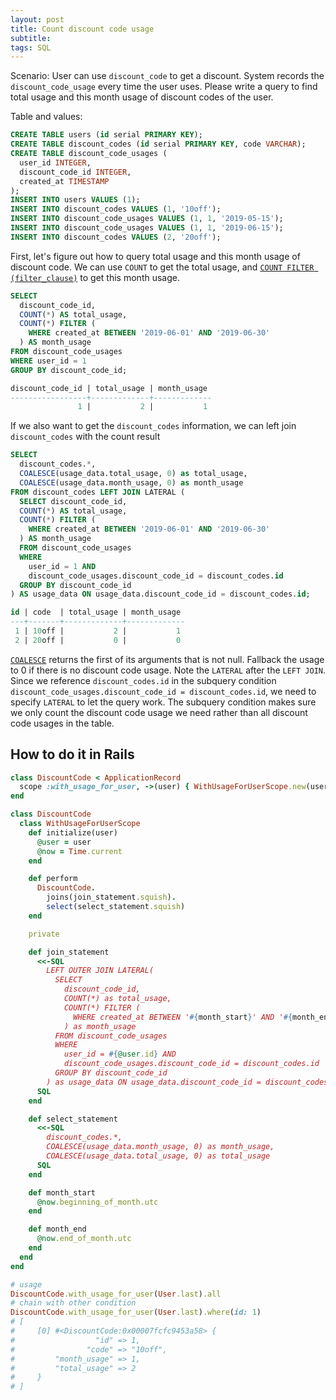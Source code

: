 ```yaml
---
layout: post
title: Count discount code usage
subtitle:
tags: SQL
---
```


Scenario: User can use `discount_code` to get a discount. System records the `discount_code_usage` every time the user uses. Please write a query to find total usage and this month usage of discount codes of the user.

Table and values:

```sql
CREATE TABLE users (id serial PRIMARY KEY);
CREATE TABLE discount_codes (id serial PRIMARY KEY, code VARCHAR);
CREATE TABLE discount_code_usages (
  user_id INTEGER,
  discount_code_id INTEGER,
  created_at TIMESTAMP
);
INSERT INTO users VALUES (1);
INSERT INTO discount_codes VALUES (1, '10off');
INSERT INTO discount_code_usages VALUES (1, 1, '2019-05-15');
INSERT INTO discount_code_usages VALUES (1, 1, '2019-06-15');
INSERT INTO discount_codes VALUES (2, '20off');
```

First, let's figure out how to query total usage and this month usage of discount code. We can use `COUNT` to get the total usage, and [`COUNT FILTER (filter_clause)`](https://www.postgresql.org/docs/9.4/sql-expressions.html) to get this month usage.

```sql
SELECT
  discount_code_id,
  COUNT(*) AS total_usage,
  COUNT(*) FILTER (
    WHERE created_at BETWEEN '2019-06-01' AND '2019-06-30'
  ) AS month_usage
FROM discount_code_usages
WHERE user_id = 1
GROUP BY discount_code_id;

discount_code_id | total_usage | month_usage
-----------------+-------------+-------------
               1 |           2 |           1
```

If we also want to get the `discount_codes` information, we can left join `discount_codes` with the count result

```sql
SELECT
  discount_codes.*,
  COALESCE(usage_data.total_usage, 0) as total_usage,
  COALESCE(usage_data.month_usage, 0) as month_usage
FROM discount_codes LEFT JOIN LATERAL (
  SELECT discount_code_id,
  COUNT(*) AS total_usage,
  COUNT(*) FILTER (
    WHERE created_at BETWEEN '2019-06-01' AND '2019-06-30'
  ) AS month_usage
  FROM discount_code_usages
  WHERE
    user_id = 1 AND
    discount_code_usages.discount_code_id = discount_codes.id
  GROUP BY discount_code_id
) AS usage_data ON usage_data.discount_code_id = discount_codes.id;

id | code  | total_usage | month_usage
---+-------+-------------+-------------
 1 | 10off |           2 |           1
 2 | 20off |           0 |           0
```

[`COALESCE`](https://www.postgresql.org/docs/9.5/functions-conditional.html) returns the first of its arguments that is not null. Fallback the usage to 0 if there is no discount code usage. Note the `LATERAL` after the `LEFT JOIN`. Since we reference `discount_codes.id` in the subquery condition `discount_code_usages.discount_code_id = discount_codes.id`, we need to specify `LATERAL` to let the query work. The subquery condition makes sure we only count the discount code usage we need rather than all discount code usages in the table.

## How to do it in Rails

```ruby
class DiscountCode < ApplicationRecord
  scope :with_usage_for_user, ->(user) { WithUsageForUserScope.new(user).perform }
end

class DiscountCode
  class WithUsageForUserScope
    def initialize(user)
      @user = user
      @now = Time.current
    end

    def perform
      DiscountCode.
        joins(join_statement.squish).
        select(select_statement.squish)
    end

    private

    def join_statement
      <<-SQL
        LEFT OUTER JOIN LATERAL(
          SELECT
            discount_code_id,
            COUNT(*) as total_usage,
            COUNT(*) FILTER (
              WHERE created_at BETWEEN '#{month_start}' AND '#{month_end}'
            ) as month_usage
          FROM discount_code_usages
          WHERE
            user_id = #{@user.id} AND
            discount_code_usages.discount_code_id = discount_codes.id
          GROUP BY discount_code_id
        ) as usage_data ON usage_data.discount_code_id = discount_codes.id
      SQL
    end

    def select_statement
      <<-SQL
        discount_codes.*,
        COALESCE(usage_data.month_usage, 0) as month_usage,
        COALESCE(usage_data.total_usage, 0) as total_usage
      SQL
    end

    def month_start
      @now.beginning_of_month.utc
    end

    def month_end
      @now.end_of_month.utc
    end
  end
end

# usage
DiscountCode.with_usage_for_user(User.last).all
# chain with other condition
DiscountCode.with_usage_for_user(User.last).where(id: 1)
# [
#     [0] #<DiscountCode:0x00007fcfc9453a58> {
#                  "id" => 1,
#                "code" => "10off",
#         "month_usage" => 1,
#         "total_usage" => 2
#     }
# ]
```

